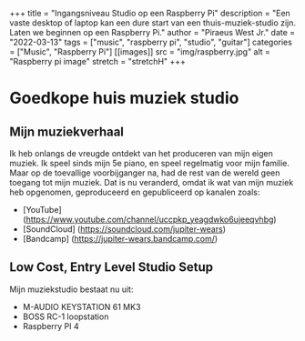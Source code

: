 +++
title = "Ingangsniveau Studio op een Raspberry Pi"
description = "Een vaste desktop of laptop kan een dure start van een thuis-muziek-studio zijn. Laten we beginnen op een Raspberry Pi."
author = "Piraeus West Jr."
date = "2022-03-13"
tags = ["music", "raspberry pi", "studio", "guitar"]
categories = ["Music", "Raspberry Pi"]
[[images]]
  src = "img/raspberry.jpg"
  alt = "Raspberry pi image"
  stretch = "stretchH"
+++

# Goedkope huis muziek studio

## Mijn muziekverhaal

Ik heb onlangs de vreugde ontdekt van het produceren van mijn eigen muziek. Ik speel sinds mijn 5e piano, en speel regelmatig voor mijn familie. Maar op de toevallige voorbijganger na, had de rest van de wereld geen toegang tot mijn muziek. Dat is nu veranderd, omdat ik wat van mijn muziek heb opgenomen, geproduceerd en gepubliceerd op kanalen zoals:
* [YouTube] (https://www.youtube.com/channel/uccpkp_yeagdwko6ujeeqvhbg)
* [SoundCloud] (https://soundcloud.com/jupiter-wears)
* [Bandcamp] (https://jupiter-wears.bandcamp.com/)

## Low Cost, Entry Level Studio Setup

Mijn muziekstudio bestaat nu uit:
* M-AUDIO KEYSTATION 61 MK3
* BOSS RC-1 loopstation
* Raspberry PI 4